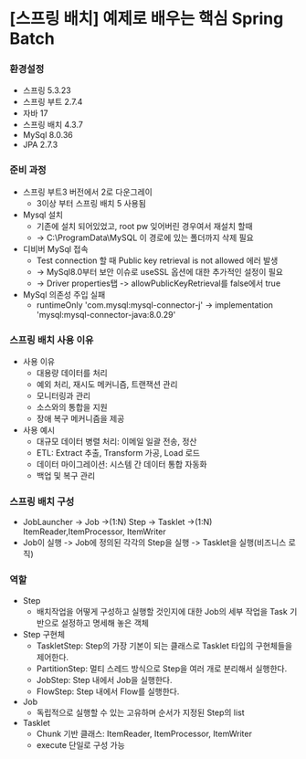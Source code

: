 # [스프링 배치] 예제로 배우는 핵심 Spring Batch

### 환경설정
- 스프링 5.3.23 </br>
- 스프링 부트 2.7.4 </br>
- 자바 17 </br>
- 스프링 배치 4.3.7 </br>
- MySql 8.0.36 </br>
- JPA 2.7.3 </br>

### 준비 과정
- 스프링 부트3 버전에서 2로 다운그레이
  - 3이상 부터 스프링 배치 5 사용됨
- Mysql 설치
   - 기존에 설치 되어있었고, root pw 잊어버린 경우여서 재설치 할때
   - -> C:\ProgramData\MySQL 이 경로에 있는 폴더까지 삭제 필요
- 디비버 MySql 접속
  - Test connection 할 때 Public key retrieval is not allowed 에러 발생
  - -> MySql8.0부터 보안 이슈로 useSSL 옵션에 대한 추가적인 설정이 필요
  - -> Driver properties탭 -> allowPublicKeyRetrieval를 false에서 true
- MySql 의존성 주입 실패
  - runtimeOnly 'com.mysql:mysql-connector-j' -> implementation 'mysql:mysql-connector-java:8.0.29'

### 스프링 배치 사용 이유
- 사용 이유
  - 대용량 데이터를 처리
  - 예외 처리, 재시도 메커니즘, 트랜잭션 관리
  - 모니터링과 관리
  - 소스와의 통합을 지원
  - 장애 복구 메커니즘을 제공
- 사용 예시
  - 대규모 데이터 병렬 처리: 이메일 일괄 전송, 정산
  - ETL: Extract 추출, Transform 가공, Load 로드
  - 데이터 마이그레이션: 시스템 간 데이터 통합 자동화
  - 백업 및 복구 관리

### 스프링 배치 구성
- JobLauncher -> Job ->(1:N) Step -> Tasklet ->(1:N) ItemReader,ItemProcessor, ItemWriter
- Job이 실행 -> Job에 정의된 각각의 Step을 실행 -> Tasklet을 실행(비즈니스 로직)
### 역할
- Step
  - 배치작업을 어떻게 구성하고 실행할 것인지에 대한 Job의 세부 작업을 Task 기반으로 설정하고 명세해 놓은 객체
- Step 구현체
  - TaskletStep: Step의 가장 기본이 되는 클래스로 Tasklet 타입의 구현체들을 제어한다. 
  - PartitionStep: 멀티 스레드 방식으로 Step을 여러 개로 분리해서 실행한다. 
  - JobStep: Step 내에서 Job을 실행한다.
  - FlowStep: Step 내에서 Flow를 실행한다.
- Job
  - 독립적으로 실행할 수 있는 고유하며 순서가 지정된 Step의 list
- Tasklet
  - Chunk 기반 클래스: ItemReader, ItemProcessor, ItemWriter
  - execute 단일로 구성 가능
